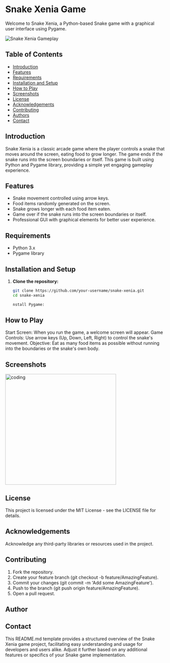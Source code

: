 # Snake Xenia Game

Welcome to Snake Xenia, a Python-based Snake game with a graphical user interface using Pygame.

![Snake Xenia Gameplay](./screenshots/gameplay.gif)

## Table of Contents

- [Introduction](#introduction)
- [Features](#features)
- [Requirements](#requirements)
- [Installation and Setup](#installation-and-setup)
- [How to Play](#how-to-play)
- [Screenshots](#screenshots)
- [License](#license)
- [Acknowledgements](#acknowledgements)
- [Contributing](#contributing)
- [Authors](#authors)
- [Contact](#contact)

## Introduction

Snake Xenia is a classic arcade game where the player controls a snake that moves around the screen, eating food to grow longer. The game ends if the snake runs into the screen boundaries or itself. This game is built using Python and Pygame library, providing a simple yet engaging gameplay experience.

## Features

- Snake movement controlled using arrow keys.
- Food items randomly generated on the screen.
- Snake grows longer with each food item eaten.
- Game over if the snake runs into the screen boundaries or itself.
- Professional GUI with graphical elements for better user experience.

## Requirements

- Python 3.x
- Pygame library

## Installation and Setup

1. **Clone the repository:**

   ```bash
   git clone https://github.com/your-username/snake-xenia.git
   cd snake-xenia

   nstall Pygame:

## How to Play
Start Screen: When you run the game, a welcome screen will appear.
Game Controls: Use arrow keys (Up, Down, Left, Right) to control the snake's movement.
Objective: Eat as many food items as possible without running into the boundaries or the snake's own body.

## Screenshots
<img align="center" alt="coding" width="350" src="https://github.com/nrkkR/JS_Tic-Tac-Toe-Game/blob/main/tictactoe_JS_startup%20menu.png">

## License
This project is licensed under the MIT License - see the LICENSE file for details.

## Acknowledgements
Acknowledge any third-party libraries or resources used in the project.

## Contributing
1. Fork the repository.
2. Create your feature branch (git checkout -b feature/AmazingFeature).
3. Commit your changes (git commit -m 'Add some AmazingFeature').
4. Push to the branch (git push origin feature/AmazingFeature).
5. Open a pull request.

## Author


## Contact


  
This README.md template provides a structured overview of the Snake Xenia game project, facilitating easy understanding and usage for developers and users alike. Adjust it further based on any additional features or specifics of your Snake game implementation.


